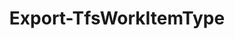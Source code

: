 ﻿---
title: Export-TfsWorkItemType
breadcrumbs: [ "WorkItem", "WorkItemType" ]
parent: "WorkItem.WorkItemType"
description: "Exports an XML work item type definition from a team project. "
remarks: 
parameterSets: 
  "_All_": [ AsXml, Collection, Destination, Force, IncludeGlobalLists, Project, Type ] 
  "Export to output stream":  
    Type: 
      type: "string"  
      position: "0"  
    AsXml: 
      type: "SwitchParameter"  
      required: true  
    Collection: 
      type: "object"  
    IncludeGlobalLists: 
      type: "SwitchParameter"  
    Project: 
      type: "object"  
  "Export to file":  
    Destination: 
      type: "string"  
      required: true  
    Collection: 
      type: "object"  
    Force: 
      type: "SwitchParameter"  
    IncludeGlobalLists: 
      type: "SwitchParameter"  
    Project: 
      type: "object" 
parameters: 
  - name: "Type" 
    description: "Specifies one or more work item types to export. Wildcards are supported. When omitted, all work item types in the given project are exported " 
    globbing: false 
    position: 0 
    type: "string" 
    aliases: [ Name ] 
    defaultValue: "*" 
  - name: "Name" 
    description: "Specifies one or more work item types to export. Wildcards are supported. When omitted, all work item types in the given project are exported This is an alias of the Type parameter." 
    globbing: false 
    position: 0 
    type: "string" 
    aliases: [ Name ] 
    defaultValue: "*" 
  - name: "IncludeGlobalLists" 
    description: "Exports the definitions of referenced global lists. When omitted, global list definitions are not included in the exported XML document. " 
    globbing: false 
    type: "SwitchParameter" 
    defaultValue: "False" 
  - name: "Destination" 
    description: "Specifies the path to the folder where exported types are saved. " 
    required: true 
    globbing: false 
    type: "string" 
  - name: "Force" 
    description: "Allows the cmdlet to overwrite an existing file in the destination folder. " 
    globbing: false 
    type: "SwitchParameter" 
    defaultValue: "False" 
  - name: "AsXml" 
    description: "Exports the saved query to the standard output stream as a string-encoded XML document. " 
    required: true 
    globbing: false 
    type: "SwitchParameter" 
    defaultValue: "False" 
  - name: "Project" 
    description: "Specifies the name of the Team Project, its ID (a GUID), or a Microsoft.TeamFoundation.Core.WebApi.TeamProject object to connect to. When omitted, it defaults to the connection set by Connect-TfsTeamProject (if any). For more details, see the Get-TfsTeamProject cmdlet. " 
    globbing: false 
    pipelineInput: "true (ByValue)" 
    type: "object" 
  - name: "Collection" 
    description: "Specifies the URL to the Team Project Collection or Azure DevOps Organization to connect to, a TfsTeamProjectCollection object (Windows PowerShell only), or a VssConnection object. You can also connect to an Azure DevOps Services organizations by simply providing its name instead of the full URL. For more details, see the Get-TfsTeamProjectCollection cmdlet. When omitted, it defaults to the connection set by Connect-TfsTeamProjectCollection (if any). " 
    globbing: false 
    type: "object"
inputs: 
  - type: "System.Object" 
    description: "Specifies the name of the Team Project, its ID (a GUID), or a Microsoft.TeamFoundation.Core.WebApi.TeamProject object to connect to. When omitted, it defaults to the connection set by Connect-TfsTeamProject (if any). For more details, see the Get-TfsTeamProject cmdlet. "
outputs: 
  - type: "System.String" 
    description: 
notes: 
relatedLinks: 
  - text: "Online Version:" 
    uri: "https://tfscmdlets.dev/docs/cmdlets/WorkItem/WorkItemType/Export-TfsWorkItemType"
aliases: 
examples: 
---
